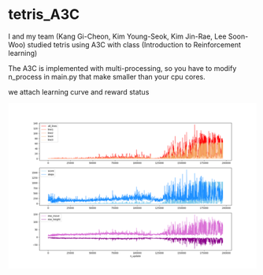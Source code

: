 # tetris_A3C

I and my team (Kang Gi-Cheon, Kim Young-Seok, Kim Jin-Rae, Lee Soon-Woo) studied tetris using A3C with class (Introduction to Reinforcement learning)

The A3C is implemented with multi-processing, so you have to modify n_process in main.py that make smaller than your cpu cores.


we attach learning curve and reward status

![learning_curve.png](./img/learning_curve.png)
